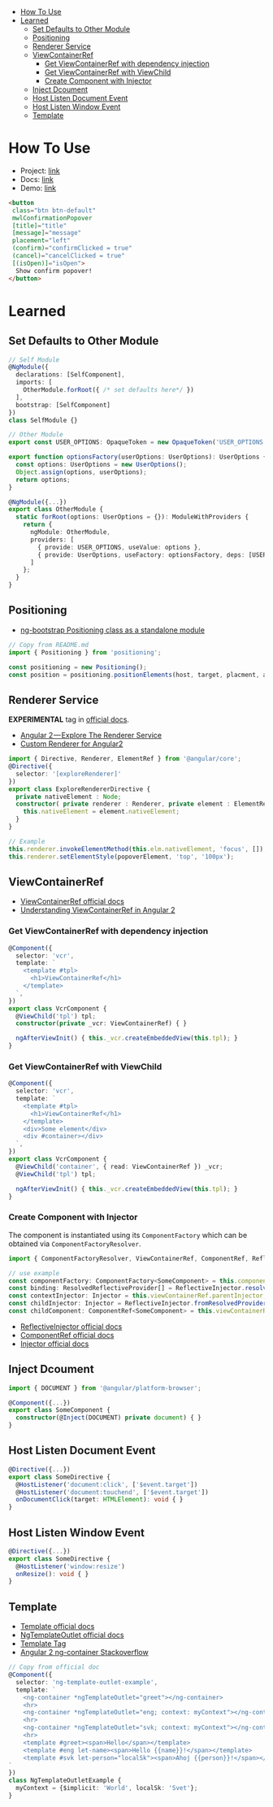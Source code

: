 <!-- TOC -->

- [How To Use](#how-to-use)
- [Learned](#learned)
  - [Set Defaults to Other Module](#set-defaults-to-other-module)
  - [Positioning](#positioning)
  - [Renderer Service](#renderer-service)
  - [ViewContainerRef](#viewcontainerref)
    - [Get ViewContainerRef with dependency injection](#get-viewcontainerref-with-dependency-injection)
    - [Get ViewContainerRef with ViewChild](#get-viewcontainerref-with-viewchild)
    - [Create Component with Injector](#create-component-with-injector)
  - [Inject Dcoument](#inject-dcoument)
  - [Host Listen Document Event](#host-listen-document-event)
  - [Host Listen Window Event](#host-listen-window-event)
  - [Template](#template)

<!-- /TOC -->

# How To Use

* Project: [link](https://github.com/mattlewis92/angular-confirmation-popover)
* Docs: [link](https://mattlewis92.github.io/angular-confirmation-popover/docs/)
* Demo: [link](https://mattlewis92.github.io/angular-confirmation-popover/)

```HTML
<button
 class="btn btn-default"
 mwlConfirmationPopover
 [title]="title"
 [message]="message"
 placement="left"
 (confirm)="confirmClicked = true"
 (cancel)="cancelClicked = true"
 [(isOpen)]="isOpen">
  Show confirm popover!
</button>
```


# Learned

## Set Defaults to Other Module

```typescript
// Self Module
@NgModule({
  declarations: [SelfComponent],
  imports: [
    OtherModule.forRoot({ /* set defaults here*/ })
  ],
  bootstrap: [SelfComponent]
})
class SelfModule {}
```


```typescript
// Other Module
export const USER_OPTIONS: OpaqueToken = new OpaqueToken('USER_OPTIONS');

export function optionsFactory(userOptions: UserOptions): UserOptions {
  const options: UserOptions = new UserOptions();
  Object.assign(options, userOptions);
  return options;
}

@NgModule({...})
export class OtherModule {
  static forRoot(options: UserOptions = {}): ModuleWithProviders {
    return {
      ngModule: OtherModule,
      providers: [
        { provide: USER_OPTIONS, useValue: options },
        { provide: UserOptions, useFactory: optionsFactory, deps: [USER_OPTIONS] },
      ]
    };
  }
}
```

## Positioning

* [ng-bootstrap Positioning class as a standalone module](https://github.com/mattlewis92/positioning/)

```typescript
// Copy from README.md
import { Positioning } from 'positioning';

const positioning = new Positioning();
const position = positioning.positionElements(host, target, placment, appendToBody);
```

## Renderer Service

**EXPERIMENTAL** tag in [official docs](https://angular.io/docs/ts/latest/api/core/index/Renderer-class.html).

* [Angular 2 — Explore The Renderer Service](https://netbasal.com/angular-2-explore-the-renderer-service-e43ef673b26c#.3c5ectly9)
* [Custom Renderer for Angular2](https://github.com/ralfstx/angular2-renderer-example)

```typescript
import { Directive, Renderer, ElementRef } from '@angular/core';
@Directive({
  selector: '[exploreRenderer]'
})
export class ExploreRendererDirective {
  private nativeElement : Node;
  constructor( private renderer : Renderer, private element : ElementRef ) {
    this.nativeElement = element.nativeElement;
  }
}
```

```typescript
// Example
this.renderer.invokeElementMethod(this.elm.nativeElement, 'focus', []);
this.renderer.setElementStyle(popoverElement, 'top', '100px');
```

## ViewContainerRef

* [ViewContainerRef official docs](https://angular.io/docs/ts/latest/api/core/index/ViewContainerRef-class.html)
* [Understanding ViewContainerRef in Angular 2](https://netbasal.com/angular-2-understanding-viewcontainerref-acc183f3b682#.6s41s2ozp)

### Get ViewContainerRef with dependency injection

```typescript
@Component({
  selector: 'vcr',
  template: `
    <template #tpl>
      <h1>ViewContainerRef</h1>
    </template>
  `,
})
export class VcrComponent {
  @ViewChild('tpl') tpl;
  constructor(private _vcr: ViewContainerRef) { }

  ngAfterViewInit() { this._vcr.createEmbeddedView(this.tpl); }
}
```

### Get ViewContainerRef with ViewChild

```typescript
@Component({
  selector: 'vcr',
  template: `
    <template #tpl>
      <h1>ViewContainerRef</h1>
    </template>
    <div>Some element</div>
    <div #container></div>
  `,
})
export class VcrComponent {
  @ViewChild('container', { read: ViewContainerRef }) _vcr;
  @ViewChild('tpl') tpl;

  ngAfterViewInit() { this._vcr.createEmbeddedView(this.tpl); }
}
```

### Create Component with Injector

The component is instantiated using its `ComponentFactory` which can be obtained via `ComponentFactoryResolver`.

```typescript
import { ComponentFactoryResolver, ViewContainerRef, ComponentRef, ReflectiveInjector, ResolvedReflectiveProvider, Injector } from '@angular/core';

// use example
const componentFactory: ComponentFactory<SomeComponent> = this.componentFactoryResolver.resolveComponentFactory(SomeComponent);
const binding: ResolvedReflectiveProvider[] = ReflectiveInjector.resolve([{ provide: SomeProvide, useValue: provideValue }]);
const contextInjector: Injector = this.viewContainerRef.parentInjector;
const childInjector: Injector = ReflectiveInjector.fromResolvedProviders(binding, contextInjector);
const childComponent: ComponentRef<SomeComponent> = this.viewContainerRef.createComponent(componentFactory, this.viewContainerRef.length, childInjector);
```

* [ReflectiveInjector official docs](https://angular.io/docs/ts/latest/api/core/index/ReflectiveInjector-class.html)
* [ComponentRef official docs](https://angular.io/docs/ts/latest/api/core/index/ComponentRef-class.html)
* [Injector official docs](https://angular.io/docs/ts/latest/api/core/index/Injector-class.html)

## Inject Dcoument

```typescript
import { DOCUMENT } from '@angular/platform-browser';

@Component({...})
export class SomeComponent {
  constructor(@Inject(DOCUMENT) private document) { }
}
```

## Host Listen Document Event

```typescript
@Directive({...})
export class SomeDirective {
  @HostListener('document:click', ['$event.target'])
  @HostListener('document:touchend', ['$event.target'])
  onDocumentClick(target: HTMLElement): void { }
}
```

## Host Listen Window Event

```typescript
@Directive({...})
export class SomeDirective {
  @HostListener('window:resize')
  onResize(): void { }
}
```

## Template

* [Template official docs](https://angular.io/docs/ts/latest/guide/template-syntax.html)
* [NgTemplateOutlet official docs](https://angular.io/docs/ts/latest/api/common/index/NgTemplateOutlet-directive.html)
* [Template Tag](http://blog.kevinyang.net/2016/11/12/ng2-template/)
* [Angular 2 ng-container Stackoverflow](http://stackoverflow.com/questions/39547858/angular-2-ng-container)

```typescript
// Copy from official doc
@Component({
  selector: 'ng-template-outlet-example',
  template: `
    <ng-container *ngTemplateOutlet="greet"></ng-container>
    <hr>
    <ng-container *ngTemplateOutlet="eng; context: myContext"></ng-container>
    <hr>
    <ng-container *ngTemplateOutlet="svk; context: myContext"></ng-container>
    <hr>
    <template #greet><span>Hello</span></template>
    <template #eng let-name><span>Hello {{name}}!</span></template>
    <template #svk let-person="localSk"><span>Ahoj {{person}}!</span></template>
`
})
class NgTemplateOutletExample {
  myContext = {$implicit: 'World', localSk: 'Svet'};
}
```

